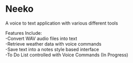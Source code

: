 # Neeko 
A voice to text application with various different tools 

Features Include:  
-Convert WAV audio files into text  
-Retrieve weather data with voice commands  
-Save text into a notes style based interface  
-To Do List controlled with Voice Commands (In Progress)  
